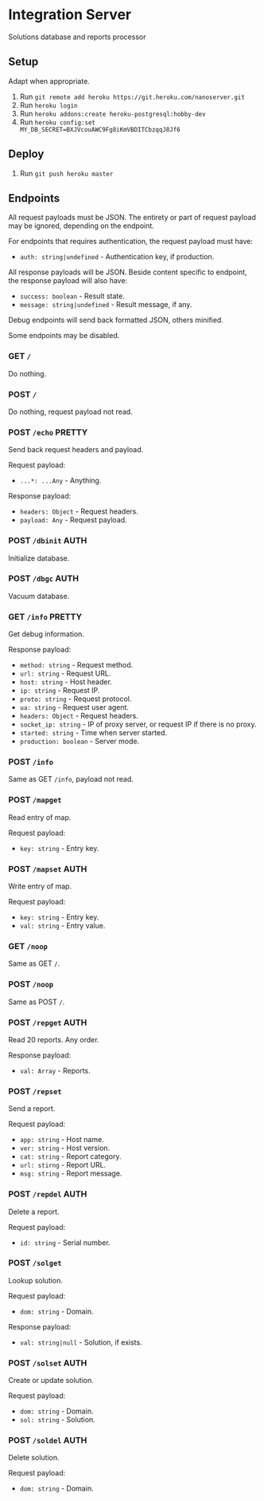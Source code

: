 # Integration Server

Solutions database and reports processor

## Setup

Adapt when appropriate.

1. Run `git remote add heroku https://git.heroku.com/nanoserver.git`
2. Run `heroku login`
3. Run `heroku addons:create heroku-postgresql:hobby-dev`
3. Run `heroku config:set MY_DB_SECRET=BXJVcouAWC9Fg8iKmVBDITCbzqqJ8Jf6`

## Deploy

1. Run `git push heroku master`

## Endpoints

All request payloads must be JSON. The entirety or part of request payload may
be ignored, depending on the endpoint.

For endpoints that requires authentication, the request payload must have:
- `auth: string|undefined` - Authentication key, if production.

All response payloads will be JSON. Beside content specific to endpoint, the
response payload will also have:
- `success: boolean` - Result state.
- `message: string|undefined` - Result message, if any.

Debug endpoints will send back formatted JSON, others minified.

Some endpoints may be disabled.

### GET `/`

Do nothing.

### POST `/`

Do nothing, request payload not read.

### POST `/echo` PRETTY

Send back request headers and payload.

Request payload:
- `...*: ...Any` - Anything.

Response payload:
- `headers: Object` - Request headers.
- `payload: Any` - Request payload.

### POST `/dbinit` AUTH

Initialize database.

### POST `/dbgc` AUTH

Vacuum database.

### GET `/info` PRETTY

Get debug information.

Response payload:
- `method: string` - Request method.
- `url: string` - Request URL.
- `host: string` - Host header.
- `ip: string` - Request IP.
- `proto: string` - Request protocol.
- `ua: string` - Request user agent.
- `headers: Object` - Request headers.
- `socket_ip: string` - IP of proxy server, or request IP if there is no proxy.
- `started: string` - Time when server started.
- `production: boolean` - Server mode.

### POST `/info`

Same as GET `/info`, payload not read.

### POST `/mapget`

Read entry of map.

Request payload:
- `key: string` - Entry key.

### POST `/mapset` AUTH

Write entry of map.

Request payload:
- `key: string` - Entry key.
- `val: string` - Entry value.

### GET `/noop`

Same as GET `/`.

### POST `/noop`

Same as POST `/`.

### POST `/repget` AUTH

Read 20 reports. Any order.

Response payload:
- `val: Array` - Reports.

### POST `/repset`

Send a report.

Request payload:
- `app: string` - Host name.
- `ver: string` - Host version.
- `cat: string` - Report category.
- `url: stirng` - Report URL.
- `msg: string` - Report message.

### POST `/repdel` AUTH

Delete a report.

Request payload:
- `id: string` - Serial number.

### POST `/solget`

Lookup solution.

Request payload:
- `dom: string` - Domain.

Response payload:
- `val: string|null` - Solution, if exists.

### POST `/solset` AUTH

Create or update solution.

Request payload:
- `dom: string` - Domain.
- `sol: string` - Solution.

### POST `/soldel` AUTH

Delete solution.

Request payload:
- `dom: string` - Domain.
